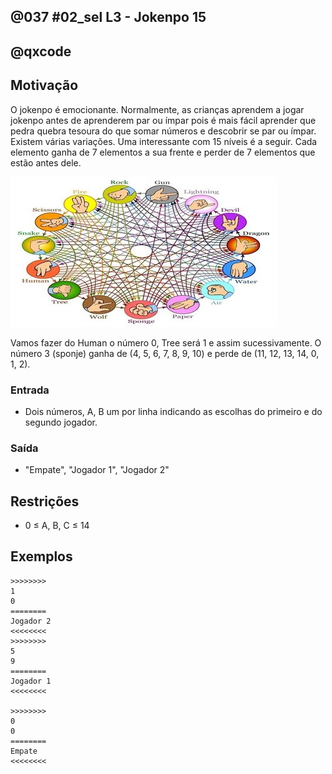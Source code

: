 ## @037 #02_sel L3 - Jokenpo 15
## @qxcode

## Motivação

O jokenpo é emocionante. Normalmente, as crianças aprendem a jogar jokenpo antes de aprenderem par ou ímpar pois é mais fácil aprender que pedra quebra tesoura do que somar números e descobrir se par ou ímpar. Existem várias variações. Uma interessante com 15 níveis é a seguir. Cada elemento ganha de 7 elementos a sua frente e perder de 7 elementos que estão antes dele.

![](__capa.jpg)

Vamos fazer do Human o número 0, Tree será 1 e assim sucessivamente. O número 3 (sponje) ganha de (4, 5, 6, 7, 8, 9, 10) e perde de (11, 12, 13, 14, 0, 1, 2).

### Entrada

- Dois números, A, B um por linha indicando as escolhas do primeiro e do segundo jogador.

### Saída

- "Empate", "Jogador 1", "Jogador 2"

## Restrições

* 0 ≤ A, B, C ≤ 14

## Exemplos

```
>>>>>>>>
1
0
========
Jogador 2
<<<<<<<<
>>>>>>>>
5
9
========
Jogador 1
<<<<<<<<

>>>>>>>>
0
0
========
Empate
<<<<<<<<
```

#

<!---

>>>>>>>> 
13
1
========
Jogador 1
<<<<<<<<


>>>>>>>> 
12
10
========
Jogador 2
<<<<<<<<


>>>>>>>> 
8
10
========
Jogador 1
<<<<<<<<


>>>>>>>> 
1
12
========
Jogador 2
<<<<<<<<


>>>>>>>> 
9
1
========
Jogador 1
<<<<<<<<


>>>>>>>> 
2
7
========
Jogador 1
<<<<<<<<


>>>>>>>> 
5
4
========
Jogador 2
<<<<<<<<


>>>>>>>> 
8
1
========
Jogador 2
<<<<<<<<


>>>>>>>> 
0
6
========
Jogador 1
<<<<<<<<
--->
